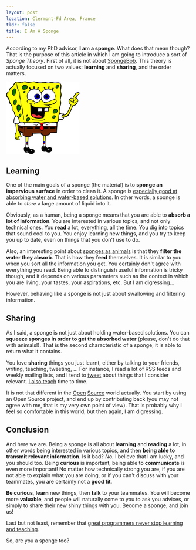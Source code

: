 ```yaml
---
layout: post
location: Clermont-Fd Area, France
tldr: false
title: I Am A Sponge
---
```


According to my PhD advisor, **I am a sponge**. What does that mean though? That
is the purpose of this article in which I am going to introduce a sort of
_Sponge Theory_. First of all, it is not about
[SpongeBob](https://en.wikipedia.org/wiki/SpongeBob_SquarePants). This theory is
actually focused on two values: **learning** and **sharing**, and the order
matters.

![](/images/posts/spongebob.png)

## Learning

One of the main goals of a sponge (the material) is to **sponge an impervious
surface** in order to clean it. A sponge is [especially good at absorbing water
and water-based solutions](<http://en.wikipedia.org/wiki/Sponge_(material)>). In
other words, a sponge is able to _store_ a large amount of liquid into it.

Obviously, as a human, being a sponge means that you are able to **absorb a lot
of information**. You are interested in various topics, and not only technical
ones.
You **read** a lot, everything, all the time. You dig into topics that sound
cool to you. You enjoy learning new things, and you try to keep you up to date,
even on things that you don't use to do.

Also, an interesting point about [sponges as
animals](https://en.wikipedia.org/wiki/Sponge) is that they **filter the water
they absorb**. That is how they **feed** themselves. It is similar to you when
you sort all the information you get. You certainly don't agree with everything
you read. Being able to distinguish useful information is tricky though, and it
depends on various parameters such as the context in which you are living, your
tastes, your aspirations, etc. But I am digressing...

However, behaving like a sponge is not just about swallowing and filtering
information.

## Sharing

As I said, a sponge is not just about holding water-based solutions. You can
**squeeze sponges in order to get the absorbed water** (please, don't do that
with animals!). That is the second characteristic of a sponge, it is able to
return what it contains.

You love **sharing** things you just learnt, either by talking to your friends,
writing, teaching, tweeting, ... For instance, I read a lot of RSS feeds and
weekly mailing lists, and I tend to [tweet](http://twitter.com/couac) about
things that I consider relevant. [I also
teach](/2013/06/07/teaching-is-the-best-way-to-learn/) time to time.

It is not that different in the
[Open](http://williamdurand.fr/2012/01/16/did-i-tell-you-open-source-was-awesome/)
[Source](http://williamdurand.fr/2013/07/04/on-open-sourcing-libraries/)
world actually. You start by using an Open Source project, and end up by
contributing back (you may not agree with me, that is my very own point of view).
That is probably why I feel so comfortable in this world, but then again, I am
digressing.

## Conclusion

And here we are. Being a sponge is all about **learning** and **reading** a lot,
in other words being interested in various topics, and then **being able to
transmit relevant information**. Is it bad? _No._ I believe that I am lucky, and
you should too. Being **curious** is important, being able to **communicate** is
even more important! No matter how technically strong you are, if you are not
able to explain what you are doing, or if you can't discuss with your teammates,
you are certainly not a **good fit**.

**Be curious**, **learn** new things, then **talk** to your teammates. You will
become more **valuable**, and people will naturally come to you to ask you
advices, or simply to share their new shiny things with you. Become a sponge,
and join us!

Last but not least, remember that [great programmers never stop learning and
teaching](http://37signals.com/svn/posts/3559-my-observations-about-teaching-and-learning-programming).

So, are you a sponge too?
